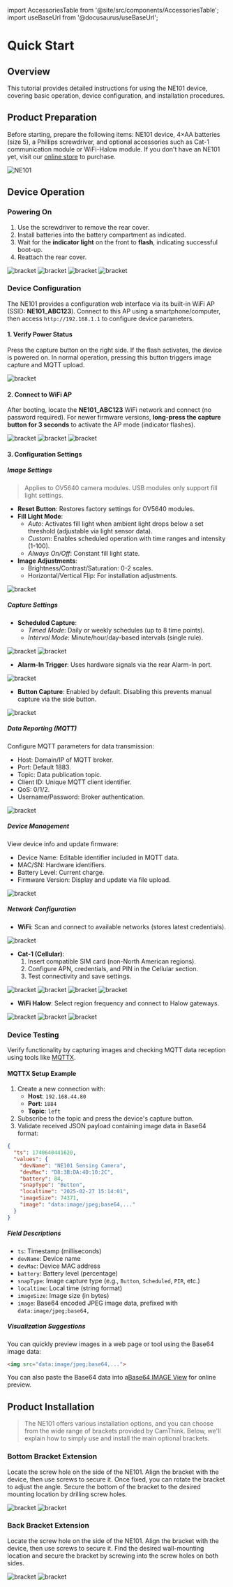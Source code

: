 import AccessoriesTable from '@site/src/components/AccessoriesTable';
import useBaseUrl from '@docusaurus/useBaseUrl';

# Quick Start

## Overview
This tutorial provides detailed instructions for using the NE101 device, covering basic operation, device configuration, and installation procedures.

## Product Preparation
Before starting, prepare the following items: NE101 device, 4×AA batteries (size 5), a Phillips screwdriver, and optional accessories such as Cat-1 communication module or WiFi-Halow module. If you don't have an NE101 yet, visit our [online store](https://www.camthink.ai) to purchase.

![NE101](/img/QuickStart/NE101/ne101_1.png)

## Device Operation
### Powering On
1. Use the screwdriver to remove the rear cover.
2. Install batteries into the battery compartment as indicated.
3. Wait for the **indicator light** on the front to **flash**, indicating successful boot-up.
4. Reattach the rear cover.

<div style={{ display: 'grid', gridTemplateColumns: '1fr 1fr 1fr 1fr', gap: '0px', justifyContent: 'center', alignItems: 'center' }}>
  <img src={useBaseUrl('/img/QuickStart/NE101/ne101_2.png')} alt="bracket" style={{ height: '300px', objectFit: 'contain', margin: '0 auto' }} />
  <img src={useBaseUrl('/img/QuickStart/NE101/ne101_3.png')} alt="bracket" style={{ height: '300px', objectFit: 'contain', margin: '0 auto' }} />
  <img src={useBaseUrl('/img/QuickStart/NE101/ne101_4.png')} alt="bracket" style={{ height: '300px', objectFit: 'contain', margin: '0 auto' }} />
  <img src={useBaseUrl('/img/QuickStart/NE101/ne101_5.png')} alt="bracket" style={{ height: '300px', objectFit: 'contain', margin: '0 auto' }} />
</div>

### Device Configuration
The NE101 provides a configuration web interface via its built-in WiFi AP (SSID: **NE101_ABC123**). Connect to this AP using a smartphone/computer, then access `http://192.168.1.1` to configure device parameters.

#### 1. Verify Power Status
Press the capture button on the right side. If the flash activates, the device is powered on. In normal operation, pressing this button triggers image capture and MQTT upload.

<div style={{ display: 'grid', gridTemplateColumns: '1fr', gap: '20px', justifyContent: 'center', alignItems: 'center' }}>
  <img src={useBaseUrl('/img/QuickStart/NE101/ne101_6.png')} alt="bracket" style={{ height: '300px', objectFit: 'contain', margin: '0 auto' }} />
</div>

#### 2. Connect to WiFi AP
After booting, locate the **NE101_ABC123** WiFi network and connect (no password required). For newer firmware versions, **long-press the capture button for 3 seconds** to activate the AP mode (indicator flashes).

<div style={{ display: 'grid', gridTemplateColumns: '1fr 1fr 1fr', gap: '0px', justifyContent: 'center', alignItems: 'center' }}>
  <img src={useBaseUrl('/img/QuickStart/NE101/ne101_7.gif')} alt="bracket" style={{ height: '400px', objectFit: 'contain', margin: '0 auto' }} />
  <img src={useBaseUrl('/img/QuickStart/NE101/ne101_9.png')} alt="bracket" style={{ height: '200px', objectFit: 'contain', margin: '0 auto' }} />
  <img src={useBaseUrl('/img/QuickStart/NE101/ne101_10.png')} alt="bracket" style={{ height: '400px', objectFit: 'contain', margin: '0 auto' }} />
</div>

#### 3. Configuration Settings
##### Image Settings
> Applies to OV5640 camera modules. USB modules only support fill light settings.
- **Reset Button**: Restores factory settings for OV5640 modules.
- **Fill Light Mode**:
  - *Auto*: Activates fill light when ambient light drops below a set threshold (adjustable via light sensor data).
  - *Custom*: Enables scheduled operation with time ranges and intensity (1-100).
  - *Always On/Off*: Constant fill light state.
- **Image Adjustments**:
  - Brightness/Contrast/Saturation: 0-2 scales.
  - Horizontal/Vertical Flip: For installation adjustments.

<div style={{ display: 'grid', gridTemplateColumns: '1fr', gap: '20px', justifyContent: 'center', alignItems: 'center' }}>
  <img src={useBaseUrl('/img/QuickStart/NE101/ne101_11.png')} alt="bracket" style={{ height: '400px', objectFit: 'contain', margin: '0 auto' }} />
</div>

##### Capture Settings
- **Scheduled Capture**:
  - *Timed Mode*: Daily or weekly schedules (up to 8 time points).
  - *Interval Mode*: Minute/hour/day-based intervals (single rule).
<div style={{ display: 'grid', gridTemplateColumns: '1fr 1fr', gap: '20px', justifyContent: 'center', alignItems: 'center' }}>
  <img src={useBaseUrl('/img/QuickStart/NE101/ne101_12.png')} alt="bracket" style={{ height: '300px', objectFit: 'contain', margin: '0 auto' }} />
  <img src={useBaseUrl('/img/QuickStart/NE101/ne101_13.png')} alt="bracket" style={{ height: '300px', objectFit: 'contain', margin: '0 auto' }} />
</div>

- **Alarm-In Trigger**: Uses hardware signals via the rear Alarm-In port.
<div style={{ display: 'grid', gridTemplateColumns: '1fr', gap: '20px', justifyContent: 'center', alignItems: 'center' }}>
  <img src={useBaseUrl('/img/QuickStart/NE101/ne101_18.png')} alt="bracket" style={{ height: '400px', objectFit: 'contain', margin: '0 auto' }} />
</div>

- **Button Capture**: Enabled by default. Disabling this prevents manual capture via the side button.
<div style={{ display: 'grid', gridTemplateColumns: '1fr', gap: '20px', justifyContent: 'center', alignItems: 'center' }}>
  <img src={useBaseUrl('/img/QuickStart/NE101/ne101_19.png')} alt="bracket" style={{ height: '400px', objectFit: 'contain', margin: '0 auto' }} />
</div>

##### Data Reporting (MQTT)
Configure MQTT parameters for data transmission:
- Host: Domain/IP of MQTT broker.
- Port: Default 1883.
- Topic: Data publication topic.
- Client ID: Unique MQTT client identifier.
- QoS: 0/1/2.
- Username/Password: Broker authentication.

<div style={{ display: 'grid', gridTemplateColumns: '1fr', gap: '20px', justifyContent: 'center', alignItems: 'center' }}>
  <img src={useBaseUrl('/img/QuickStart/NE101/ne101_15.png')} alt="bracket" style={{ height: '400px', objectFit: 'contain', margin: '0 auto' }} />
</div>

##### Device Management
View device info and update firmware:
- Device Name: Editable identifier included in MQTT data.
- MAC/SN: Hardware identifiers.
- Battery Level: Current charge.
- Firmware Version: Display and update via file upload.

<div style={{ display: 'grid', gridTemplateColumns: '1fr', gap: '20px', justifyContent: 'center', alignItems: 'center' }}>
  <img src={useBaseUrl('/img/QuickStart/NE101/ne101_14.png')} alt="bracket" style={{ height: '400px', objectFit: 'contain', margin: '0 auto' }} />
</div>

##### Network Configuration
- **WiFi**: Scan and connect to available networks (stores latest credentials).
<div style={{ display: 'grid', gridTemplateColumns: '1fr', gap: '20px', justifyContent: 'center', alignItems: 'center' }}>
  <img src={useBaseUrl('/img/QuickStart/NE101/ne101_13.png')} alt="bracket" style={{ height: '400px', objectFit: 'contain', margin: '0 auto' }} />
</div>

- **Cat-1 (Cellular)**:
  1. Insert compatible SIM card (non-North American regions).
  2. Configure APN, credentials, and PIN in the Cellular section.
  3. Test connectivity and save settings.
<div style={{ display: 'grid', gridTemplateColumns: '1fr 1fr 1fr 1fr', gap: '0px', justifyContent: 'center', alignItems: 'center' }}>
  <img src={useBaseUrl('/img/QuickStart/NE101/ne101_21.png')} alt="bracket" style={{ height: '300px', objectFit: 'contain', margin: '0 auto' }} />
  <img src={useBaseUrl('/img/QuickStart/NE101/ne101_20.png')} alt="bracket" style={{ height: '300px', objectFit: 'contain', margin: '0 auto' }} />
  <img src={useBaseUrl('/img/QuickStart/NE101/ne101_23.png')} alt="bracket" style={{ height: '300px', objectFit: 'contain', margin: '0 auto' }} />
  <img src={useBaseUrl('/img/QuickStart/NE101/ne101_22.png')} alt="bracket" style={{ height: '300px', objectFit: 'contain', margin: '0 auto' }} />
</div>

- **WiFi Halow**: Select region frequency and connect to Halow gateways.
<div style={{ display: 'grid', gridTemplateColumns: '1fr 1fr 1fr', gap: '0px', justifyContent: 'center', alignItems: 'center' }}>
  <img src={useBaseUrl('/img/QuickStart/NE101/ne101_24.png')} alt="bracket" style={{ height: '200px', objectFit: 'contain', margin: '0 auto' }} />
  <img src={useBaseUrl('/img/QuickStart/NE101/ne101_25.png')} alt="bracket" style={{ height: '200px', objectFit: 'contain', margin: '0 auto' }} />
  <img src={useBaseUrl('/img/QuickStart/NE101/ne101_26.png')} alt="bracket" style={{ height: '200px', objectFit: 'contain', margin: '0 auto' }} />
</div>

### Device Testing
Verify functionality by capturing images and checking MQTT data reception using tools like [MQTTX](https://mqttx.app/).

#### MQTTX Setup Example
1. Create a new connection with:
   - **Host**: `192.168.44.80`
   - **Port**: `1884`
   - **Topic**: `left`
2. Subscribe to the topic and press the device's capture button.
3. Validate received JSON payload containing image data in Base64 format:

```json
{
  "ts": 1740640441620,
  "values": {
    "devName": "NE101 Sensing Camera",
    "devMac": "D8:3B:DA:4D:10:2C",
    "battery": 84,
    "snapType": "Button",
    "localtime": "2025-02-27 15:14:01",
    "imageSize": 74371,
    "image": "data:image/jpeg;base64,..."
  }
}
```

##### Field Descriptions

- `ts`: Timestamp (milliseconds)
- `devName`: Device name
- `devMac`: Device MAC address
- `battery`: Battery level (percentage)
- `snapType`: Image capture type (e.g., `Button`, `Scheduled`, `PIR`, etc.)
- `localtime`: Local time (string format)
- `imageSize`: Image size (in bytes)
- `image`: Base64 encoded JPEG image data, prefixed with `data:image/jpeg;base64,`

##### Visualization Suggestions

You can quickly preview images in a web page or tool using the Base64 image data:

```html
<img src="data:image/jpeg;base64,...">
```

You can also paste the Base64 data into a[Base64 IMAGE View](https://base64.guru/converter/decode/image) for online preview.



## Product Installation
>The NE101 offers various installation options, and you can choose from the wide range of brackets provided by CamThink. Below, we'll explain how to simply use and install the main optional brackets.
### Bottom Bracket Extension
Locate the screw hole on the side of the NE101. Align the bracket with the device, then use screws to secure it. Once fixed, you can rotate the bracket to adjust the angle. Secure the bottom of the bracket to the desired mounting location by drilling screw holes.
<div style={{ display: 'grid', gridTemplateColumns: '1fr 1fr', gap: '0px', justifyContent: 'center', alignItems: 'center' }}>
  <img src={useBaseUrl('/img/Overview/NE101/Bracket/1.png')} alt="bracket" style={{ height: '400px', objectFit: 'contain', margin: '0 auto' }} />
   <img src={useBaseUrl('/img/QuickStart/NE101/ne101_27.png')} alt="bracket" style={{ height: '400px', objectFit: 'contain', margin: '0 auto' }} />
</div>


### Back Bracket Extension
Locate the screw hole on the side of the NE101. Align the bracket with the device, then use screws to secure it. Find the desired wall-mounting location and secure the bracket by screwing into the screw holes on both sides.
<div style={{ display: 'grid', gridTemplateColumns: '1fr 1fr', gap: '0px', justifyContent: 'center', alignItems: 'center' }}>
  <img src={useBaseUrl('/img/Overview/NE101/Bracket/3.png')} alt="bracket" style={{ height: '300px', objectFit: 'contain', margin: '0 auto' }} />
  <img src={useBaseUrl('/img/QuickStart/NE101/ne101_28.png')} alt="bracket" style={{ height: '400px', objectFit: 'contain', margin: '0 auto' }} />
</div>


